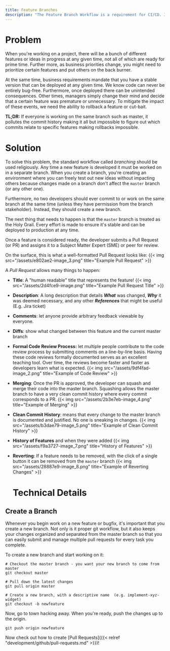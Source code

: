 ```yaml
---
title: Feature Branches
description: "The Feature Branch Workflow is a requirement for CI/CD. It's a process by which all feature development takes place in a dedicated branch instead of the `master` branch. This makes it easy for multiple developers to collaborate on a particular feature while at the same time ensuring that the master branch remains stable."
---
```


# Problem

When you're working on a project, there will be a bunch of different features or ideas in progress at any given time, not all of which are ready for prime time. Further more, as business priorities change, you might need to prioritize certain features and put others on the back burner.

At the same time, business requirements mandate that you have a stable version that can be deployed at any given time. We know code can never be entirely bug-free. Furthermore, once deployed there can be unintended consequences. Other times, managers simply change their mind and decide that a certain feature was premature or unnecessary. To mitigate the impact of these events, we need the ability to rollback a feature or cut-bait.

**TL;DR:** If everyone is working on the same branch such as master, it pollutes the commit history making it all but impossible to figure out which commits relate to specific features making rollbacks impossible.

# Solution

To solve this problem, the standard workflow called _branching_ should be used religiously. Any time a new feature is developed it must be worked on in a separate branch. When you create a branch, you're creating an environment where you can freely test out new ideas without impacting others because changes made on a branch don't affect the `master` branch (or any other one).

Furthermore, no two developers should ever commit to or work on the same branch at the same time (unless they have permission from the branch stakeholder). Instead, they should create a new branch.

The next thing that needs to happen is that the `master` branch is treated as the Holy Grail. Every effort is made to ensure it's stable and can be deployed to production at any time.

Once a feature is considered ready, the developer submits a Pull Request (or PR) and assigns it to a Subject Matter Expert (SME) or peer for review.

On the surface, this is what a well-formatted Pull Request looks like: {{< img src="/assets/e802ae2-image_3.png" title="Example Pull Request" >}}


A _Pull Request_ allows many things to happen:

- **Title**: A "human readable" title that represents the feature! {{< img src="/assets/2d4fce9-image.png" title="Example Pull Request Title" >}}
- **Description**: A long description that details **_What_** was changed, **_Why_** it was deemed necessary, and any other **_References_** that might be useful (E.g. Jira ticket)
- **Comments**: let anyone provide arbitrary feedback viewable by everyone.
- **Diffs**: show what changed between this feature and the current master branch
- **Formal Code Review Process:** let multiple people contribute to the code review process by submitting comments on a line-by-line basis. Having these code reviews formally documented serves as an excellent teaching tool. Over time, the reviews become faster and faster as developers learn what is expected. {{< img src="/assets/9df4fad-image_2.png" title="Example of Code Review" >}}
- **Merging**: Once the PR is approved, the developer can squash and merge their code into the master branch. Squashing allows the master branch to have a very clean commit history where every commit corresponds to a PR. {{< img src="/assets/2b3e7eb-image_4.png" title="Example of Merging" >}}
- **Clean Commit History**: means that every change to the master branch is documented and justified. No one is sneaking in changes. {{< img src="/assets/b3dae79-image_5.png" title="Example of Clean Commit History" >}}
- **History of Features** and when they were added {{< img src="/assets/f9a3727-image_7.png" title="History of Features" >}}
- **Reverting**: If a feature needs to be removed, with the click of a single button it can be removed from the `master` branch {{< img src="/assets/28887e9-image_8.png" title="Example of Reverting Changes" >}}

  # Technical Details

## Create a Branch

Whenever you begin work on a new feature or bugfix, it's important that you create a new branch. Not only is it proper git workflow, but it also keeps your changes organized and separated from the master branch so that you can easily submit and manage multiple pull requests for every task you complete.

To create a new branch and start working on it:

```shell
# Checkout the master branch - you want your new branch to come from master
git checkout master

# Pull down the latest changes
git pull origin master

# Create a new branch, with a descriptive name  (e.g. implement-xyz-widget)
git checkout -b newfeature
```

Now, go to town hacking away. When you're ready, push the changes up to the origin.

```shell
git push origin newfeature
```

Now check out how to create [Pull Requests]({{< relref "development/github/pull-requests.md" >}})!
